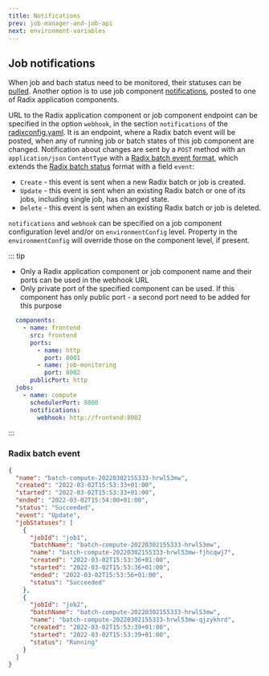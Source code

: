 ```yaml
---
title: Notifications
prev: job-manager-and-job-api
next: environment-variables
---
```


## Job notifications

When job and bach status need to be monitored, their statuses can be [pulled](./#get-a-state-of-a-batch). Another option is to use job component [notifications](../../references/reference-radix-config/#notifications), posted to one of Radix application components.

URL to the Radix application component or job component endpoint can be specified in the option `webhook`, in the section `notifications` of the [radixconfig.yaml](../../references/reference-radix-config/). It is an endpoint, where a Radix batch event will be posted, when any of running job or batch states of this job component are changed. Notification about changes are sent by a `POST` method with an `application/json` `ContentType` with a [Radix batch event format](#radix-batch-event), which extends the [Radix batch status](./job-manager-and-job-api/#get-a-state-of-a-batch) format with a field `event`:
* `Create` - this event is sent when a new Radix batch or job is created.
* `Update` - this event is sent when an existing Radix batch or one of its jobs, including single job, has changed state.
* `Delete` - this event is sent when an existing Radix batch or job is deleted.

`notifications` and `webhook` can be specified on a job component configuration level and/or on `environmentConfig` level. Property in the `environmentConfig` will override those on the component level, if present.

::: tip
* Only a Radix application component or job component name and their ports can be used in the webhook URL
* Only private port of the specified component can be used. If this component has only public port - a second port need to be added for this purpose
```yaml
  components:
    - name: frontend
      src: frontend
      ports:
        - name: http
          port: 8001
        - name: job-monitoring
          port: 8002
      publicPort: http
  jobs:
    - name: compute
      schedulerPort: 8080
      notifications:
        webhook: http://frontend:8002

```
:::

### Radix batch event
```json
{
  "name": "batch-compute-20220302155333-hrwl53mw",
  "created": "2022-03-02T15:53:33+01:00",
  "started": "2022-03-02T15:53:33+01:00",
  "ended": "2022-03-02T15:54:00+01:00",
  "status": "Succeeded",
  "event": "Update",
  "jobStatuses": [
    {
      "jobId": "job1",
      "batchName": "batch-compute-20220302155333-hrwl53mw",
      "name": "batch-compute-20220302155333-hrwl53mw-fjhcqwj7",
      "created": "2022-03-02T15:53:36+01:00",
      "started": "2022-03-02T15:53:36+01:00",
      "ended": "2022-03-02T15:53:56+01:00",
      "status": "Succeeded"
    },
    {
      "jobId": "job2",
      "batchName": "batch-compute-20220302155333-hrwl53mw",
      "name": "batch-compute-20220302155333-hrwl53mw-qjzykhrd",
      "created": "2022-03-02T15:53:39+01:00",
      "started": "2022-03-02T15:53:39+01:00",
      "status": "Running"
    }
  ]
}
```
